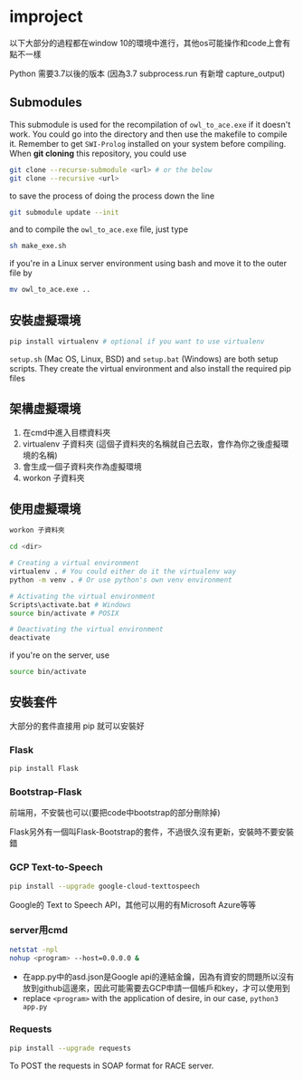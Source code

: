 # improject
以下大部分的過程都在window 10的環境中進行，其他os可能操作和code上會有點不一樣

Python 需要3.7以後的版本 (因為3.7 subprocess.run 有新增 capture_output)

## Submodules <owl-verbalizer>

This submodule is used for the recompilation of `owl_to_ace.exe` if it doesn't work. You could go into the directory and then use the makefile to compile it. Remember to get `SWI-Prolog` installed on your system before compiling. When **git cloning** this repository, you could use

```bash
git clone --recurse-submodule <url> # or the below
git clone --recursive <url>
```

to save the process of doing the process down the line

```bash
git submodule update --init
```

and to compile the `owl_to_ace.exe` file, just type

```bash
sh make_exe.sh
```

if you're in a Linux server environment using bash and move it to the outer file by

```bash
mv owl_to_ace.exe ..
```

## 安裝虛擬環境

```bash
pip install virtualenv # optional if you want to use virtualenv
```

`setup.sh` (Mac OS, Linux, BSD) and `setup.bat` (Windows) are both setup scripts. They create the virtual environment and also install the required pip files

## 架構虛擬環境

1. 在cmd中進入目標資料夾
2. virtualenv 子資料夾 (這個子資料夾的名稱就自己去取，會作為你之後虛擬環境的名稱)
3. 會生成一個子資料夾作為虛擬環境
4. workon 子資料夾

## 使用虛擬環境

```bash
workon 子資料夾

cd <dir>

# Creating a virtual environment
virtualenv . # You could either do it the virtualenv way
python -m venv . # Or use python's own venv environment

# Activating the virtual environment
Scripts\activate.bat # Windows
source bin/activate # POSIX

# Deactivating the virtual environment
deactivate
```

if you're on the server, use

```bash
source bin/activate
```

## 安裝套件

大部分的套件直接用 pip 就可以安裝好

### Flask 

```bash
pip install Flask 
```

### Bootstrap-Flask

前端用，不安裝也可以(要把code中bootstrap的部分刪除掉)

Flask另外有一個叫Flask-Bootstrap的套件，不過很久沒有更新，安裝時不要安裝錯

### GCP Text-to-Speech

```bash
pip install --upgrade google-cloud-texttospeech
```
 
Google的 Text to Speech API，其他可以用的有Microsoft Azure等等

### server用cmd

```bash
netstat -npl
nohup <program> --host=0.0.0.0 &
```

- 在app.py中的asd.json是Google api的連結金鑰，因為有資安的問題所以沒有放到github這邊來，因此可能需要去GCP申請一個帳戶和key，才可以使用到
- replace `<program>` with the application of desire, in our case, `python3 app.py`

### Requests

```bash
pip install --upgrade requests
```

To POST the requests in SOAP format for RACE server. 
